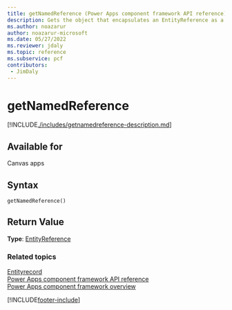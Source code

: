```yaml
---
title: getNamedReference (Power Apps component framework API reference) | Microsoft Docs
description: Gets the object that encapsulates an EntityReference as a plain object.
ms.author: noazarur
author: noazarur-microsoft
ms.date: 05/27/2022
ms.reviewer: jdaly
ms.topic: reference
ms.subservice: pcf
contributors:
 - JimDaly
---
```


# getNamedReference

[!INCLUDE[./includes/getnamedreference-description.md](./includes/getnamedreference-description.md)]

## Available for

Canvas apps

## Syntax

`getNamedReference()`

## Return Value

**Type**: [EntityReference](../entityreference.md)

### Related topics

[Entityrecord](../entityrecord.md)<br/>
[Power Apps component framework API reference](../../reference/index.md)<br/>
[Power Apps component framework overview](../../overview.md)

[!INCLUDE[footer-include](../../../../includes/footer-banner.md)]
